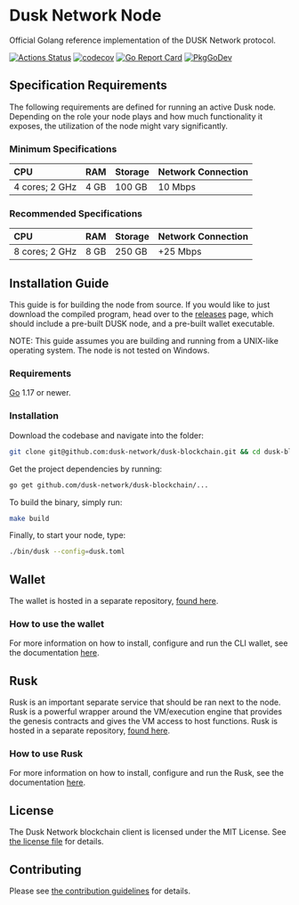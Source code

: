 # Dusk Network Node

Official Golang reference implementation of the DUSK Network protocol.

[![Actions Status](https://github.com/dusk-network/dusk-blockchain/workflows/Continuous%20Integration/badge.svg)](https://github.com/dusk-network/dusk-blockchain/actions) 
[![codecov](https://codecov.io/gh/dusk-network/dusk-blockchain/branch/master/graph/badge.svg)](https://codecov.io/gh/dusk-network/dusk-blockchain)
[![Go Report Card](https://goreportcard.com/badge/github.com/dusk-network/dusk-blockchain?style=flat-square)](https://goreportcard.com/report/github.com/dusk-network/dusk-blockchain)
[![PkgGoDev](https://pkg.go.dev/badge/github.com/dusk-network/dusk-blockchain)](https://pkg.go.dev/github.com/dusk-network/dusk-blockchain)

## Specification Requirements

The following requirements are defined for running an active Dusk node. Depending on the role your node plays and how much functionality it exposes, the utilization of the node might vary significantly. 

### Minimum Specifications

| CPU | RAM | Storage | Network Connection |
| :--- | :--- | :--- | :--- |
| 4 cores; 2 GHz | 4 GB | 100 GB | 10 Mbps |

### Recommended Specifications

| CPU | RAM | Storage | Network Connection |
| :--- | :--- | :--- | :--- |
| 8 cores; 2 GHz | 8 GB | 250 GB | +25 Mbps |

## Installation Guide

This guide is for building the node from source. If you would like to just download the compiled program, head over to the [releases](https://github.com/dusk-network/dusk-blockchain/releases) page, which should include a pre-built DUSK node, and a pre-built wallet executable.

NOTE: This guide assumes you are building and running from a UNIX-like operating system. The node is not tested on Windows.

### Requirements

[Go](https://golang.org/) 1.17 or newer.

### Installation

Download the codebase and navigate into the folder:

```bash
git clone git@github.com:dusk-network/dusk-blockchain.git && cd dusk-blockchain
```

Get the project dependencies by running:

```bash
go get github.com/dusk-network/dusk-blockchain/...
```

To build the binary, simply run:

```bash
make build
```

Finally, to start your node, type:

```bash
./bin/dusk --config=dusk.toml
```

## Wallet

The wallet is hosted in a separate repository, [found here](https://github.com/dusk-network/wallet-cli). 

### How to use the wallet

For more information on how to install, configure and run the CLI wallet, see the documentation [here](https://github.com/dusk-network/wallet-cli/tree/main/src/bin).

## Rusk

Rusk is an important separate service that should be ran next to the node. Rusk is a powerful wrapper around the VM/execution engine that provides the genesis contracts and gives the VM access to host functions. Rusk is hosted in a separate repository, [found here](https://github.com/dusk-network/rusk).

### How to use Rusk

For more information on how to install, configure and run the Rusk, see the documentation [here](https://github.com/dusk-network/rusk#readme).

## License

The Dusk Network blockchain client is licensed under the MIT License. See [the license file](LICENSE) for details.

## Contributing

Please see [the contribution guidelines](CONTRIBUTING.md) for details.

